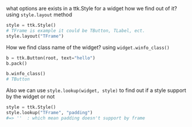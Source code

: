 what options are exists in a ttk.Style for a widget how we find out of it?
using `style.layout` method

```python
style = ttk.Style()
# TFrame is example it could be TButton, TLabel, ect.
style.layout("TFrame")
```

How we find class name of the widget?
using `widget.winfo_class()`

```python
b = ttk.Button(root, text="hello")
b.pack()

b.winfo_class()
# TButton
```

Also we can use `style.lookup(widget, style)` to find out if a style support by the 
widget or not

```python 
style = ttk.Style()
style.lookup("TFrame", "padding")
#=> ''  : which mean padding doesn't support by frame
```


